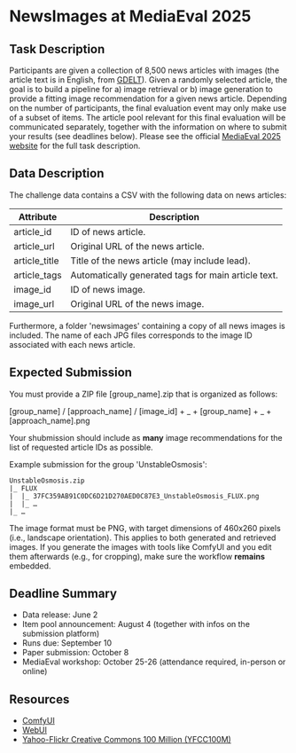 # NewsImages at MediaEval 2025

## Task Description
Participants are given a collection of 8,500 news articles with images (the article text is in English, from [GDELT](https://www.gdeltproject.org)).
Given a randomly selected article, the goal is to build a pipeline for a) image retrieval or b) image generation to provide a fitting image recommendation for a given news article.
Depending on the number of participants, the final evaluation event may only make use of a subset of items.
The article pool relevant for this final evaluation will be communicated separately, together with the information on where to submit your results (see deadlines below).
Please see the official [MediaEval 2025 website](https://multimediaeval.github.io/editions/2025/tasks/newsimages) for the full task description.

## Data Description
The challenge data contains a CSV with the following data on news articles:

| Attribute | Description |
| - | - |
| article_id | ID of news article. |
| article_url | Original URL of the news article. |
| article_title | Title of the news article (may include lead). |
| article_tags | Automatically generated tags for main article text. |
| image_id | ID of news image. |
| image_url | Original URL of the news image. |

Furthermore, a folder 'newsimages' containing a copy of all news images is included.
The name of each JPG files corresponds to the image ID associated with each news article.

## Expected Submission
You must provide a ZIP file [group_name].zip that is organized as follows:

[group_name] / [approach_name] / [image_id] + _ + [group_name] + _ + [approach_name].png

Your shubmission should include as **many** image recommendations for the list of requested article IDs as possible.

Example submission for the group 'UnstableOsmosis':

    UnstableOsmosis.zip
	|_ FLUX
	|  |_ 37FC359AB91C0DC6D21D270AED0C87E3_UnstableOsmosis_FLUX.png
	|  |_ …
	|_ …

The image format must be PNG, with target dimensions of 460x260 pixels (i.e., landscape orientation).
This applies to both generated and retrieved images. If you generate the images with tools like ComfyUI and you edit them afterwards (e.g., for cropping), make sure the workflow **remains** embedded.

## Deadline Summary
* Data release: June 2
* Item pool announcement: August 4 (together with infos on the submission platform)
* Runs due: September 10
* Paper submission: October 8
* MediaEval workshop: October 25-26 (attendance required, in-person or online)


## Resources
* [ComfyUI](https://github.com/comfyanonymous/ComfyUI)
* [WebUI](https://github.com/AUTOMATIC1111/stable-diffusion-webui)
* [Yahoo-Flickr Creative Commons 100 Million (YFCC100M)](https://www.multimediacommons.org)
